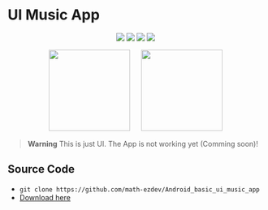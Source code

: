 # UI Music App


<p align="center">
  <img  src="https://img.shields.io/badge/Android-3DDC84?style=for-the-badge&logo=android&logoColor=white">
  <img  src="https://img.shields.io/badge/Kotlin-0095D5?&style=for-the-badge&logo=kotlin&logoColor=white">
  <img  src="https://img.shields.io/badge/material%20design-757575?style=for-the-badge&logo=material%20design&logoColor=white">
  <img  src="https://img.shields.io/badge/jetpackcompose-4285F4?style=for-the-badge&logo=jetpackcompose&logoColor=white">
</p>


<p align="center">
  <img  width="160"  src="https://github.com/math-ezdev/Android_basic_ui_music_app/assets/97508647/66f33b7e-4dfb-4bf3-a0c8-19866a3283ee">
  &emsp;
  <img width="160"  src="https://github.com/math-ezdev/Android_basic_ui_music_app/assets/97508647/066a71c2-244b-4562-ad1e-1372700d6e01">
</p>


> **Warning**
> This is just UI. The App is not working yet (Comming soon)!


## Source Code
- `git clone https://github.com/math-ezdev/Android_basic_ui_music_app`
- [Download here](https://github.com/math-ezdev/Android_basic_ui_music_app/archive/refs/heads/main.zip)
